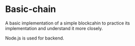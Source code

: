 # Basic-chain
A basic implementation of a simple blockcahin to practice its implementation and understand it more closely.

Node.js is used for backend.
